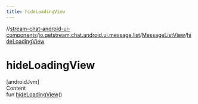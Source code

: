 ```yaml
---
title: hideLoadingView
---
```

//[stream-chat-android-ui-components](../../../index.md)/[io.getstream.chat.android.ui.message.list](../index.md)/[MessageListView](index.md)/[hideLoadingView](hideLoadingView.md)



# hideLoadingView  
[androidJvm]  
Content  
fun [hideLoadingView](hideLoadingView.md)()  




